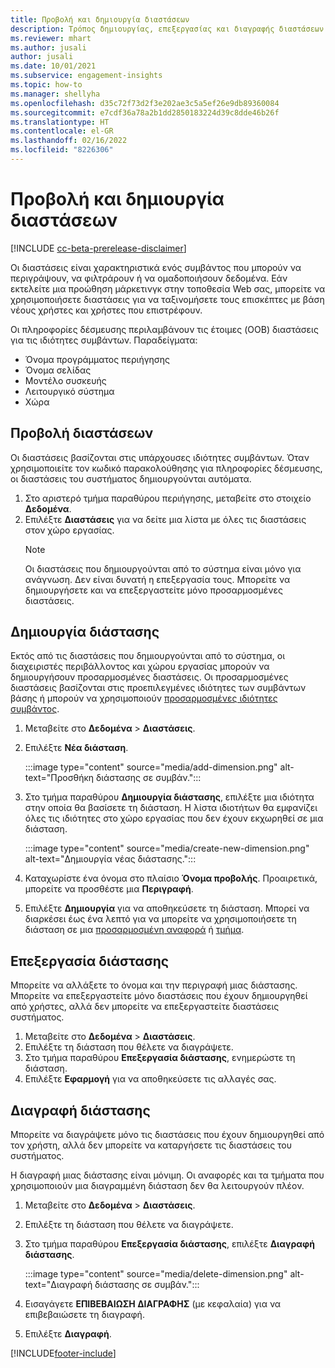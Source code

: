 ```yaml
---
title: Προβολή και δημιουργία διαστάσεων
description: Τρόπος δημιουργίας, επεξεργασίας και διαγραφής διαστάσεων.
ms.reviewer: mhart
ms.author: jusali
author: jusali
ms.date: 10/01/2021
ms.subservice: engagement-insights
ms.topic: how-to
ms.manager: shellyha
ms.openlocfilehash: d35c72f73d2f3e202ae3c5a5ef26e9db89360084
ms.sourcegitcommit: e7cdf36a78a2b1dd2850183224d39c8dde46b26f
ms.translationtype: HT
ms.contentlocale: el-GR
ms.lasthandoff: 02/16/2022
ms.locfileid: "8226306"
---
```

# <a name="view-and-create-dimensions"></a>Προβολή και δημιουργία διαστάσεων

[!INCLUDE [cc-beta-prerelease-disclaimer](includes/cc-beta-prerelease-disclaimer.md)]

Οι διαστάσεις είναι χαρακτηριστικά ενός συμβάντος που μπορούν να περιγράψουν, να φιλτράρουν ή να ομαδοποιήσουν δεδομένα. Εάν εκτελείτε μια προώθηση μάρκετινγκ στην τοποθεσία Web σας, μπορείτε να χρησιμοποιήσετε διαστάσεις για να ταξινομήσετε τους επισκέπτες με βάση νέους χρήστες και χρήστες που επιστρέφουν.  

Οι πληροφορίες δέσμευσης περιλαμβάνουν τις έτοιμες (OOB) διαστάσεις για τις ιδιότητες συμβάντων. Παραδείγματα:

- Όνομα προγράμματος περιήγησης
- Όνομα σελίδας
- Μοντέλο συσκευής
- Λειτουργικό σύστημα
- Χώρα

## <a name="view-dimensions"></a>Προβολή διαστάσεων

Οι διαστάσεις βασίζονται στις υπάρχουσες ιδιότητες συμβάντων. Όταν χρησιμοποιείτε τον κωδικό παρακολούθησης για πληροφορίες δέσμευσης, οι διαστάσεις του συστήματος δημιουργούνται αυτόματα.

1. Στο αριστερό τμήμα παραθύρου περιήγησης, μεταβείτε στο στοιχείο **Δεδομένα**. 
1. Επιλέξτε **Διαστάσεις** για να δείτε μια λίστα με όλες τις διαστάσεις στον χώρο εργασίας. 
   > [!NOTE]
   > Οι διαστάσεις που δημιουργούνται από το σύστημα είναι μόνο για ανάγνωση. Δεν είναι δυνατή η επεξεργασία τους. Μπορείτε να δημιουργήσετε και να επεξεργαστείτε μόνο προσαρμοσμένες διαστάσεις.

## <a name="create-a-dimension"></a>Δημιουργία διάστασης

Εκτός από τις διαστάσεις που δημιουργούνται από το σύστημα, οι διαχειριστές περιβάλλοντος και χώρου εργασίας μπορούν να δημιουργήσουν προσαρμοσμένες διαστάσεις. Οι προσαρμοσμένες διαστάσεις βασίζονται στις προεπιλεγμένες ιδιότητες των συμβάντων βάσης ή μπορούν να χρησιμοποιούν [προσαρμοσμένες ιδιότητες συμβάντος](advanced-SDK-implementation.md).

1. Μεταβείτε στο **Δεδομένα** > **Διαστάσεις**.
1. Επιλέξτε **Νέα διάσταση**.

   :::image type="content" source="media/add-dimension.png" alt-text="Προσθήκη διάστασης σε συμβάν.":::

1. Στο τμήμα παραθύρου **Δημιουργία διάστασης**, επιλέξτε μια ιδιότητα στην οποία θα βασίσετε τη διάσταση. Η λίστα ιδιοτήτων θα εμφανίζει όλες τις ιδιότητες στο χώρο εργασίας που δεν έχουν εκχωρηθεί σε μια διάσταση.
   
   :::image type="content" source="media/create-new-dimension.png" alt-text="Δημιουργία νέας διάστασης.":::
      
3. Καταχωρίστε ένα όνομα στο πλαίσιο **Όνομα προβολής**. Προαιρετικά, μπορείτε να προσθέστε μια **Περιγραφή**.
4. Επιλέξτε **Δημιουργία** για να αποθηκεύσετε τη διάσταση. Μπορεί να διαρκέσει έως ένα λεπτό για να μπορείτε να χρησιμοποιήσετε τη διάσταση σε μια [προσαρμοσμένη αναφορά](custom-reports.md) ή [τμήμα](segments.md). 

## <a name="edit-a-dimension"></a>Επεξεργασία διάστασης

Μπορείτε να αλλάξετε το όνομα και την περιγραφή μιας διάστασης. Μπορείτε να επεξεργαστείτε μόνο διαστάσεις που έχουν δημιουργηθεί από χρήστες, αλλά δεν μπορείτε να επεξεργαστείτε διαστάσεις συστήματος.


1. Μεταβείτε στο **Δεδομένα** > **Διαστάσεις**.
1. Επιλέξτε τη διάσταση που θέλετε να διαγράψετε.
1. Στο τμήμα παραθύρου **Επεξεργασία διάστασης**, ενημερώστε τη διάσταση.
1. Επιλέξτε **Εφαρμογή** για να αποθηκεύσετε τις αλλαγές σας.

## <a name="delete-a-dimension"></a>Διαγραφή διάστασης

Μπορείτε να διαγράψετε μόνο τις διαστάσεις που έχουν δημιουργηθεί από τον χρήστη, αλλά δεν μπορείτε να καταργήσετε τις διαστάσεις του συστήματος.

Η διαγραφή μιας διάστασης είναι μόνιμη. Οι αναφορές και τα τμήματα που χρησιμοποιούν μια διαγραμμένη διάσταση δεν θα λειτουργούν πλέον. 

1. Μεταβείτε στο **Δεδομένα** > **Διαστάσεις**.
1. Επιλέξτε τη διάσταση που θέλετε να διαγράψετε.
1. Στο τμήμα παραθύρου **Επεξεργασία διάστασης**, επιλέξτε **Διαγραφή διάστασης**.

   :::image type="content" source="media/delete-dimension.png" alt-text="Διαγραφή διάστασης σε συμβάν.":::

1. Εισαγάγετε **ΕΠΙΒΕΒΑΙΩΣΗ ΔΙΑΓΡΑΦΗΣ** (με κεφαλαία) για να επιβεβαιώσετε τη διαγραφή. 
1. Επιλέξτε **Διαγραφή**.

[!INCLUDE[footer-include](../includes/footer-banner.md)]

